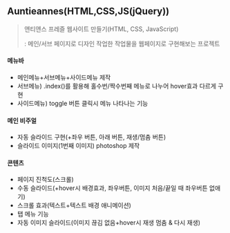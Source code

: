 ## Auntieannes(HTML,CSS,JS(jQuery))
>앤티앤스 프레즐 웹사이트 만들기(HTML, CSS, JavaScript)
> 
> : 메인/서브 페이지로 디자인 작업한 작업물을 웹페이지로 구현해보는 프로젝트

#### 메뉴바
* 메인메뉴+서브메뉴+사이드메뉴 제작
* 서브메뉴) .index()를 활용해 홀수번/짝수번째 메뉴로 나누어 hover효과 다르게 구현
* 사이드메뉴) toggle 버튼 클릭시 메뉴 나타나는 기능 

#### 메인 비주얼
* 자동 슬라이드 구현(+좌우 버튼, 아래 버튼, 재생/멈춤 버튼)
* 슬라이드 이미지(1번째 이미지) photoshop 제작

#### 콘텐츠
* 페이지 진척도(스크롤)
* 수동 슬라이드(+hover시 배경효과, 좌우버튼, 이미지 처음/끝일 때 좌우버튼 없애기)
* 스크롤 효과(텍스트+텍스트 배경 애니메이션)
* 탭 메뉴 기능
* 자동 이미지 슬라이드(이미지 끊김 없음+hover시 재생 멈춤 & 다시 재생)
